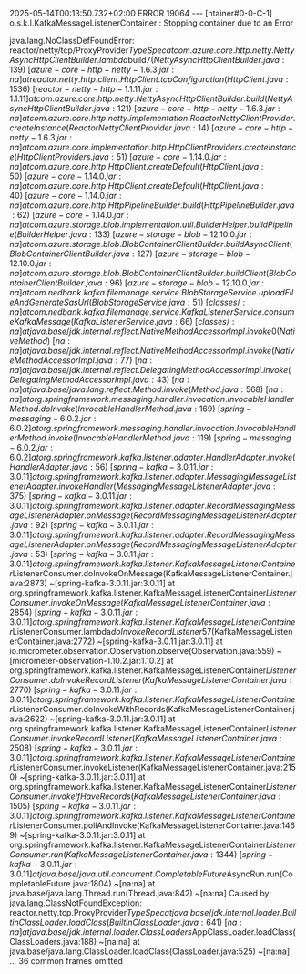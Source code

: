2025-05-14T00:13:50.732+02:00 ERROR 19064 --- [ntainer#0-0-C-1] o.s.k.l.KafkaMessageListenerContainer    : Stopping container due to an Error

java.lang.NoClassDefFoundError: reactor/netty/tcp/ProxyProvider$TypeSpec
	at com.azure.core.http.netty.NettyAsyncHttpClientBuilder.lambda$build$7(NettyAsyncHttpClientBuilder.java:139) ~[azure-core-http-netty-1.6.3.jar:na]
	at reactor.netty.http.client.HttpClient.tcpConfiguration(HttpClient.java:1536) ~[reactor-netty-http-1.1.11.jar:1.1.11]
	at com.azure.core.http.netty.NettyAsyncHttpClientBuilder.build(NettyAsyncHttpClientBuilder.java:121) ~[azure-core-http-netty-1.6.3.jar:na]
	at com.azure.core.http.netty.implementation.ReactorNettyClientProvider.createInstance(ReactorNettyClientProvider.java:14) ~[azure-core-http-netty-1.6.3.jar:na]
	at com.azure.core.implementation.http.HttpClientProviders.createInstance(HttpClientProviders.java:51) ~[azure-core-1.14.0.jar:na]
	at com.azure.core.http.HttpClient.createDefault(HttpClient.java:50) ~[azure-core-1.14.0.jar:na]
	at com.azure.core.http.HttpClient.createDefault(HttpClient.java:40) ~[azure-core-1.14.0.jar:na]
	at com.azure.core.http.HttpPipelineBuilder.build(HttpPipelineBuilder.java:62) ~[azure-core-1.14.0.jar:na]
	at com.azure.storage.blob.implementation.util.BuilderHelper.buildPipeline(BuilderHelper.java:133) ~[azure-storage-blob-12.10.0.jar:na]
	at com.azure.storage.blob.BlobContainerClientBuilder.buildAsyncClient(BlobContainerClientBuilder.java:127) ~[azure-storage-blob-12.10.0.jar:na]
	at com.azure.storage.blob.BlobContainerClientBuilder.buildClient(BlobContainerClientBuilder.java:96) ~[azure-storage-blob-12.10.0.jar:na]
	at com.nedbank.kafka.filemanage.service.BlobStorageService.uploadFileAndGenerateSasUrl(BlobStorageService.java:51) ~[classes/:na]
	at com.nedbank.kafka.filemanage.service.KafkaListenerService.consumeKafkaMessage(KafkaListenerService.java:66) ~[classes/:na]
	at java.base/jdk.internal.reflect.NativeMethodAccessorImpl.invoke0(Native Method) ~[na:na]
	at java.base/jdk.internal.reflect.NativeMethodAccessorImpl.invoke(NativeMethodAccessorImpl.java:77) ~[na:na]
	at java.base/jdk.internal.reflect.DelegatingMethodAccessorImpl.invoke(DelegatingMethodAccessorImpl.java:43) ~[na:na]
	at java.base/java.lang.reflect.Method.invoke(Method.java:568) ~[na:na]
	at org.springframework.messaging.handler.invocation.InvocableHandlerMethod.doInvoke(InvocableHandlerMethod.java:169) ~[spring-messaging-6.0.2.jar:6.0.2]
	at org.springframework.messaging.handler.invocation.InvocableHandlerMethod.invoke(InvocableHandlerMethod.java:119) ~[spring-messaging-6.0.2.jar:6.0.2]
	at org.springframework.kafka.listener.adapter.HandlerAdapter.invoke(HandlerAdapter.java:56) ~[spring-kafka-3.0.11.jar:3.0.11]
	at org.springframework.kafka.listener.adapter.MessagingMessageListenerAdapter.invokeHandler(MessagingMessageListenerAdapter.java:375) ~[spring-kafka-3.0.11.jar:3.0.11]
	at org.springframework.kafka.listener.adapter.RecordMessagingMessageListenerAdapter.onMessage(RecordMessagingMessageListenerAdapter.java:92) ~[spring-kafka-3.0.11.jar:3.0.11]
	at org.springframework.kafka.listener.adapter.RecordMessagingMessageListenerAdapter.onMessage(RecordMessagingMessageListenerAdapter.java:53) ~[spring-kafka-3.0.11.jar:3.0.11]
	at org.springframework.kafka.listener.KafkaMessageListenerContainer$ListenerConsumer.doInvokeOnMessage(KafkaMessageListenerContainer.java:2873) ~[spring-kafka-3.0.11.jar:3.0.11]
	at org.springframework.kafka.listener.KafkaMessageListenerContainer$ListenerConsumer.invokeOnMessage(KafkaMessageListenerContainer.java:2854) ~[spring-kafka-3.0.11.jar:3.0.11]
	at org.springframework.kafka.listener.KafkaMessageListenerContainer$ListenerConsumer.lambda$doInvokeRecordListener$57(KafkaMessageListenerContainer.java:2772) ~[spring-kafka-3.0.11.jar:3.0.11]
	at io.micrometer.observation.Observation.observe(Observation.java:559) ~[micrometer-observation-1.10.2.jar:1.10.2]
	at org.springframework.kafka.listener.KafkaMessageListenerContainer$ListenerConsumer.doInvokeRecordListener(KafkaMessageListenerContainer.java:2770) ~[spring-kafka-3.0.11.jar:3.0.11]
	at org.springframework.kafka.listener.KafkaMessageListenerContainer$ListenerConsumer.doInvokeWithRecords(KafkaMessageListenerContainer.java:2622) ~[spring-kafka-3.0.11.jar:3.0.11]
	at org.springframework.kafka.listener.KafkaMessageListenerContainer$ListenerConsumer.invokeRecordListener(KafkaMessageListenerContainer.java:2508) ~[spring-kafka-3.0.11.jar:3.0.11]
	at org.springframework.kafka.listener.KafkaMessageListenerContainer$ListenerConsumer.invokeListener(KafkaMessageListenerContainer.java:2150) ~[spring-kafka-3.0.11.jar:3.0.11]
	at org.springframework.kafka.listener.KafkaMessageListenerContainer$ListenerConsumer.invokeIfHaveRecords(KafkaMessageListenerContainer.java:1505) ~[spring-kafka-3.0.11.jar:3.0.11]
	at org.springframework.kafka.listener.KafkaMessageListenerContainer$ListenerConsumer.pollAndInvoke(KafkaMessageListenerContainer.java:1469) ~[spring-kafka-3.0.11.jar:3.0.11]
	at org.springframework.kafka.listener.KafkaMessageListenerContainer$ListenerConsumer.run(KafkaMessageListenerContainer.java:1344) ~[spring-kafka-3.0.11.jar:3.0.11]
	at java.base/java.util.concurrent.CompletableFuture$AsyncRun.run(CompletableFuture.java:1804) ~[na:na]
	at java.base/java.lang.Thread.run(Thread.java:842) ~[na:na]
Caused by: java.lang.ClassNotFoundException: reactor.netty.tcp.ProxyProvider$TypeSpec
	at java.base/jdk.internal.loader.BuiltinClassLoader.loadClass(BuiltinClassLoader.java:641) ~[na:na]
	at java.base/jdk.internal.loader.ClassLoaders$AppClassLoader.loadClass(ClassLoaders.java:188) ~[na:na]
	at java.base/java.lang.ClassLoader.loadClass(ClassLoader.java:525) ~[na:na]
	... 36 common frames omitted
